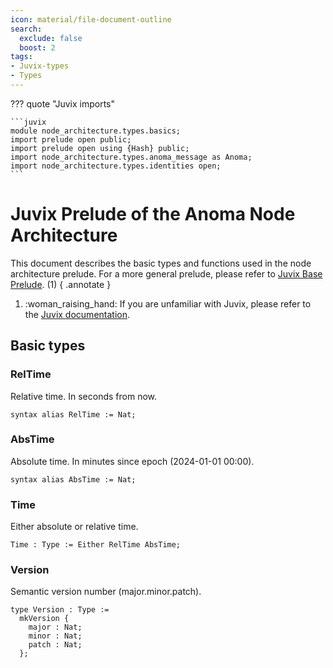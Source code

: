 ```yaml
---
icon: material/file-document-outline
search:
  exclude: false
  boost: 2
tags:
- Juvix-types
- Types
---
```


??? quote "Juvix imports"

    ```juvix
    module node_architecture.types.basics;
    import prelude open public;
    import prelude open using {Hash} public;
    import node_architecture.types.anoma_message as Anoma;
    import node_architecture.types.identities open;
    ```

# Juvix Prelude of the Anoma Node Architecture

This document describes the basic types and functions used in the node
architecture prelude. For a more general prelude, please refer to
[Juvix Base Prelude](./../prelude.juvix.md). (1)
{ .annotate }

1. :woman_raising_hand: If you are unfamiliar with Juvix,
please refer to the [Juvix documentation](https://docs.juvix.org/latest/tutorials/learn.html).

## Basic types

### RelTime

Relative time.
In seconds from now.

```juvix
syntax alias RelTime := Nat;
```

### AbsTime

Absolute time.
In minutes since epoch (2024-01-01 00:00).

```juvix
syntax alias AbsTime := Nat;
```

### Time

Either absolute or relative time.

```juvix
Time : Type := Either RelTime AbsTime;
```

### Version

Semantic version number (major.minor.patch).

```juvix
type Version : Type :=
  mkVersion {
    major : Nat;
    minor : Nat;
    patch : Nat;
  };
```
